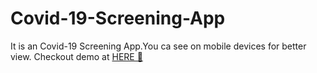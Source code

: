 # Covid-19-Screening-App
It is an Covid-19 Screening App.You ca see on mobile devices for better view.
Checkout demo at [HERE 🚀](https://covid-19-app-e0669.web.app/)
